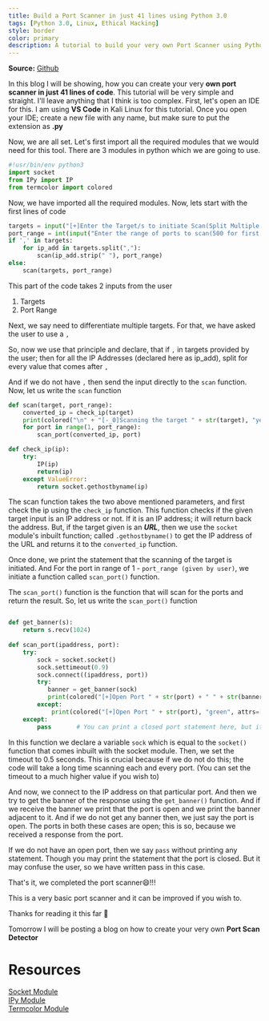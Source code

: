 ```yaml
---
title: Build a Port Scanner in just 41 lines using Python 3.0
tags: [Python 3.0, Linux, Ethical Hacking]
style: border
color: primary
description: A tutorial to build your very own Port Scanner using Python.
---
```

**Source:**  [Github](https://github.com/gsvprharsha/port-scanner)

In this blog I will be showing, how you can create your very **own port scanner in just 41 lines of code**. This tutorial will be very simple and straight. I'll leave anything that I think is too complex. First, let's open an IDE for this. I am using **VS Code** in Kali Linux for this tutorial. Once you open your IDE; create a new file with any name, but make sure to put the extension as **.py**

Now, we are all set. Let's first import all the required modules that we would need for this tool. There are 3 modules in python which we are going to use.

```python
#!usr/bin/env python3 
import socket
from IPy import IP
from termcolor import colored
```

Now, we have imported all the required modules. Now, lets start with the first lines of code
```python
targets = input("[+]Enter the Target/s to initiate Scan(Split Multiple Targets with , ): ")
port_range = int(input("Enter the range of ports to scan(500 for first 500 ports): "))
if ',' in targets:
    for ip_add in targets.split(","):
        scan(ip_add.strip(" "), port_range)
else:
    scan(targets, port_range)
```

This part of the code takes 2 inputs from the user 
1. Targets 
2. Port Range

Next, we say need to differentiate multiple targets. For that, we have asked the user to use a  ```,```

So, now we use that principle and declare, that if  ```,```  in targets provided by the user; then for all the IP Addresses (declared here as ip_add), split for every value that comes after ```,```

And if we do not have ```,``` then send the input directly to the ```scan``` function. Now, let us write the ```scan``` function

```python
def scan(target, port_range):
    converted_ip = check_ip(target)
    print(colored("\n" + "[-_0]Scanning the target " + str(target), "yellow", attrs=['bold']))
    for port in range(1, port_range):
        scan_port(converted_ip, port)

def check_ip(ip):
    try:
        IP(ip)
        return(ip)
    except ValueError:
        return socket.gethostbyname(ip)
```

The scan function takes the two above mentioned parameters, and first check the ip using the ```check_ip``` function. This function checks if the given target input is an IP address or not. If it is an IP address; it will return back the address. But, if the target given is an ***URL***, then we use the ```socket``` module's inbuilt function; called ```.gethostbyname()``` to get the IP address of the URL and returns it to the ```converted_ip``` function. 

Once done, we print the statement that the scanning of the target is initiated. And For the port in range of 1 - ```port_range (given by user)```, we initiate a function called ```scan_port()``` function.

The ```scan_port()``` function is the function that will scan for the ports and return the result. So, let us write the ```scan_port()``` function

```python

def get_banner(s):
    return s.recv(1024)
    
def scan_port(ipaddress, port):
    try:
        sock = socket.socket()
        sock.settimeout(0.9)
        sock.connect((ipaddress, port))
        try:
           banner = get_banner(sock)
           print(colored("[+]Open Port " + str(port) + " " + str(banner.decode().strip("\n")), "green", attrs=['bold']))
        except:
            print(colored("[+]Open Port " + str(port), "green", attrs=['bold']))
    except:
        pass       # You can print a closed port statement here, but it confuses the user; so we pass without any print statement.
```

In this function we declare a variable ```sock``` which is equal to the ```socket()``` function that comes inbuilt with the socket module. Then, we set the timeout to 0.5 seconds. This is crucial because if we do not do this; the code will take a long time scanning each and every port. (You can set the timeout to a much higher value if you wish to)

And now, we connect to the IP address on that particular port. And then we try to get the banner of the response using the ```get_banner()``` function. And if we receive the banner we print that the port is open and we print the banner adjacent to it. And if we do not get any banner then, we just say the port is open. The ports in both these cases are open; this is so, because we received a response from the port. 

If we do not have an open port, then we say ```pass``` without printing any statement. Though you may print the statement that the port is closed. But it may confuse the user, so we have written pass in this case.

That's it, we completed the port scanner:smile:!!!

This is a very basic port scanner and it can be improved if you wish to.

Thanks for reading it this far :handshake:

Tomorrow I will be posting a blog on how to create your very own **Port Scan Detector**

# Resources
<a href="https://docs.python.org/3/library/socket.html">Socket Module</a><br>
<a href="https://pypi.org/project/IPy/">IPy Module</a><br>
<a href="https://pypi.org/project/termcolor/">Termcolor Module</a><br>

